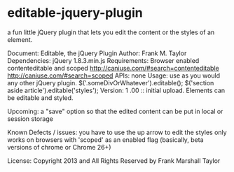 editable-jquery-plugin
======================

a fun little jQuery plugin that lets you edit the content or the styles of an element. 

Document: Editable, the jQuery Plugin
Author: Frank M. Taylor
Dependencies: jQuery 1.8.3.min.js
Requirements: Browser enabled contenteditable and scoped
			http://caniuse.com/#search=contenteditable
			http://caniuse.com/#search=scoped
APIs: none
Usage: use as you would any other jQuery plugin.
		$('.someDivOrWhatever').editable();
		$('section aside article').editable('styles');
Version:
   1
	.00 :: 	initial upload. Elements can be editable and styled. 



Upcoming:
	a "save" option so that the edited content can be put in local or session storage


Known Defects / issues:
	you have to use the up arrow to edit the styles
	only works on browsers with 'scoped' as an enabled flag (basically, beta versions of chrome or Chrome 26+)




License: Copyright 2013 and All Rights Reserved by Frank Marshall Taylor